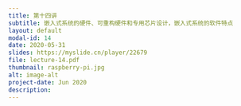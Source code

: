 ```yaml
---
title: 第十四讲
subtitle: 嵌入式系统的硬件、可重构硬件和专用芯片设计，嵌入式系统的软件特点
layout: default
modal-id: 14
date: 2020-05-31
slides: https://myslide.cn/player/22679
file: lecture-14.pdf
thumbnail: raspberry-pi.jpg
alt: image-alt
project-date: Jun 2020
description:
---
```

